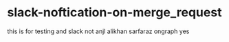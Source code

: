 # slack-noftication-on-merge_request
this is for testing and slack not anjl alikhan sarfaraz ongraph yes
